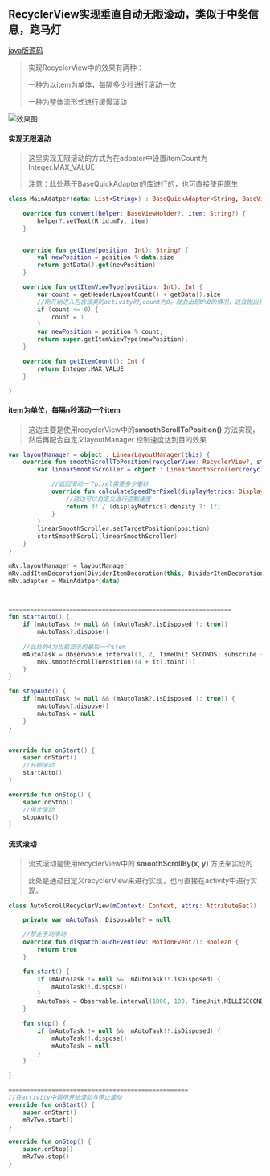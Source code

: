 ## RecyclerView实现垂直自动无限滚动，类似于中奖信息，跑马灯

[java版源码](https://download.csdn.net/download/ye1016649801/10739631)


> 实现RecyclerView中的效果有两种：
>
> 一种为以item为单体，每隔多少秒进行滚动一次
>
> 一种为整体流形式进行缓慢滚动



![效果图](https://github.com/yebook/AutoScrollRecyclerView/blob/master/autoscrollrecyclerview.gif)


#### 实现无限滚动

> 这里实现无限滚动的方式为在adpater中设置itemCount为 Integer.MAX_VALUE
>
> 注意：此处基于BaseQuickAdapter的库进行的，也可直接使用原生

```kotlin
class MainAdatper(data: List<String>) : BaseQuickAdapter<String, BaseViewHolder>(R.layout.item_txt, data) {

    override fun convert(helper: BaseViewHolder?, item: String?) {
        helper?.setText(R.id.mTv, item)
    }


    override fun getItem(position: Int): String? {
        val newPosition = position % data.size
        return getData().get(newPosition)
    }

    override fun getItemViewType(position: Int): Int {
        var count = getHeaderLayoutCount() + getData().size
        //刚开始进入包含该类的activity时,count为0。就会出现0%0的情况，这会抛出异常，所以我们要在下面做一下判断
        if (count <= 0) {
            count = 1
        }
        var newPosition = position % count;
        return super.getItemViewType(newPosition);
    }

    override fun getItemCount(): Int {
        return Integer.MAX_VALUE
    }

}
```







#### item为单位，每隔n秒滚动一个item

> 这边主要是使用recyclerView中的**smoothScrollToPosition()** 方法实现，然后再配合自定义layoutManager 控制速度达到目的效果



```kotlin
var layoutManager = object : LinearLayoutManager(this) {
    override fun smoothScrollToPosition(recyclerView: RecyclerView?, state: RecyclerView.State?, position: Int) {
        var linearSmoothScroller = object : LinearSmoothScroller(recyclerView?.context) {

            //返回滑动一个pixel需要多少毫秒
            override fun calculateSpeedPerPixel(displayMetrics: DisplayMetrics?): Float {
                //这边可以自定义进行控制速度
                return 3f / (displayMetrics?.density ?: 1f)
            }
        }
        linearSmoothScroller.setTargetPosition(position)
        startSmoothScroll(linearSmoothScroller)
    }
}

mRv.layoutManager = layoutManager
mRv.addItemDecoration(DividerItemDecoration(this, DividerItemDecoration.VERTICAL))
mRv.adapter = MainAdatper(data)



==============================================================
fun startAuto() {
    if (mAutoTask != null && (mAutoTask?.isDisposed ?: true))
        mAutoTask?.dispose()
	
    //此处的4为当前显示的最后一个item
    mAutoTask = Observable.interval(1, 2, TimeUnit.SECONDS).subscribe {
        mRv.smoothScrollToPosition((4 + it).toInt())
    }
}

fun stopAuto() {
    if (mAutoTask != null && (mAutoTask?.isDisposed ?: true)) {
        mAutoTask?.dispose()
        mAutoTask = null
    }
}


override fun onStart() {
    super.onStart()
    //开始滚动
    startAuto()
}

override fun onStop() {
    super.onStop()
    //停止滚动
    stopAuto()
}

```



#### 流式滚动

> 流式滚动是使用recyclerView中的 **smoothScrollBy(x, y)** 方法来实现的
>
> 此处是通过自定义recyclerView来进行实现，也可直接在activity中进行实现。



```kotlin
class AutoScrollRecyclerView(mContext: Context, attrs: AttributeSet?) : RecyclerView(mContext, attrs) {

    private var mAutoTask: Disposable? = null

    //禁止手动滑动
    override fun dispatchTouchEvent(ev: MotionEvent?): Boolean {
        return true
    }

    fun start() {
        if (mAutoTask != null && !mAutoTask!!.isDisposed) {
            mAutoTask!!.dispose()
        }
        mAutoTask = Observable.interval(1000, 100, TimeUnit.MILLISECONDS).observeOn(AndroidSchedulers.mainThread()).subscribe { smoothScrollBy(0, 20) }
    }

    fun stop() {
        if (mAutoTask != null && !mAutoTask!!.isDisposed) {
            mAutoTask!!.dispose()
            mAutoTask = null
        }
    }

}

==================================================
//在activity中调用开始滚动与停止滚动
override fun onStart() {
    super.onStart()
    mRvTwo.start()
}

override fun onStop() {
    super.onStop()
    mRvTwo.stop()
}
    
```
